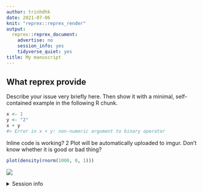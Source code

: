 ```yaml
---
author: trinhdhk
date: 2021-07-06
knit: "reprex::reprex_render"
output:
  reprex::reprex_document:
    advertise: no
    session_info: yes
    tidyverse_quiet: yes
title: My manuscript
---
```


## What reprex provide

Describe your issue very briefly here. Then show it with a minimal, self-contained example in the following R chunk.

``` r
x <- 1
y <- "2"
x + y
#> Error in x + y: non-numeric argument to binary operator
```

Inline code is working? 2
Plot will be automatically uploaded to imgur. Don’t know whether it is good or bad thing?

``` r
plot(density(rnorm(1000, 0, 1)))
```

![](https://i.imgur.com/fcRfgl3.png)

<details style="margin-bottom:10px;">
<summary>
Session info
</summary>

``` r
sessionInfo()
#> R version 4.1.0 (2021-05-18)
#> Platform: x86_64-apple-darwin17.0 (64-bit)
#> Running under: macOS Big Sur 10.16
#> 
#> Matrix products: default
#> BLAS:   /Library/Frameworks/R.framework/Versions/4.1/Resources/lib/libRblas.dylib
#> LAPACK: /Library/Frameworks/R.framework/Versions/4.1/Resources/lib/libRlapack.dylib
#> 
#> locale:
#> [1] en_US.UTF-8/en_US.UTF-8/en_US.UTF-8/C/en_US.UTF-8/en_US.UTF-8
#> 
#> attached base packages:
#> [1] stats     graphics  grDevices utils     datasets  methods   base     
#> 
#> loaded via a namespace (and not attached):
#>  [1] xml2_1.3.2        knitr_1.33        magrittr_2.0.1    R6_2.5.0         
#>  [5] rlang_0.4.11      fansi_0.5.0       stringr_1.4.0     styler_1.4.1     
#>  [9] highr_0.9         httr_1.4.2        tools_4.1.0       xfun_0.23        
#> [13] utf8_1.2.1        withr_2.4.2       htmltools_0.5.1.1 ellipsis_0.3.2   
#> [17] yaml_2.2.1        digest_0.6.27     tibble_3.1.2      lifecycle_1.0.0  
#> [21] crayon_1.4.1      purrr_0.3.4       vctrs_0.3.8       fs_1.5.0         
#> [25] curl_4.3.1        mime_0.10         glue_1.4.2        evaluate_0.14    
#> [29] rmarkdown_2.8     reprex_2.0.0      stringi_1.6.2     compiler_4.1.0   
#> [33] pillar_1.6.1      backports_1.2.1   pkgconfig_2.0.3
```

</details>
